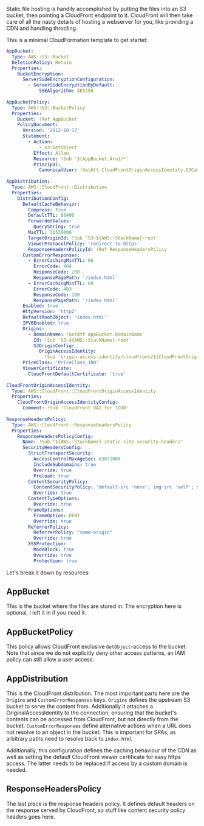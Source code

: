 Static file hosting is handily accomplished by putting the files into an S3 bucket, then pointing a CloudFront endpoint to it. CloudFront will then take care of all the nasty details of hosting a webserver for you, like providing a CDN and handling throttling.

This is a minimal CloudFormation template to get startet:
```yaml
AppBucket:  
  Type: AWS::S3::Bucket  
  DeletionPolicy: Retain  
  Properties:  
    BucketEncryption:  
      ServerSideEncryptionConfiguration:  
        - ServerSideEncryptionByDefault:  
            SSEAlgorithm: AES256  
  
AppBucketPolicy:  
  Type: AWS::S3::BucketPolicy  
  Properties:  
    Bucket: !Ref AppBucket  
    PolicyDocument:  
      Version: '2012-10-17'  
      Statement:  
        - Action:  
            - s3:GetObject  
          Effect: Allow  
          Resource: !Sub '${AppBucket.Arn}/*'  
          Principal:  
            CanonicalUser: !GetAtt CloudFrontOriginAccessIdentity.S3CanonicalUserId  
  
AppDistribution:  
  Type: AWS::CloudFront::Distribution  
  Properties:  
    DistributionConfig:  
      DefaultCacheBehavior:  
        Compress: true  
        DefaultTTL: 86400  
        ForwardedValues:  
          QueryString: true  
        MaxTTL: 31536000  
        TargetOriginId: !Sub 'S3-${AWS::StackName}-root'  
        ViewerProtocolPolicy: 'redirect-to-https'  
        ResponseHeadersPolicyId: !Ref ResponseHeadersPolicy  
      CustomErrorResponses:  
        - ErrorCachingMinTTL: 60  
          ErrorCode: 404  
          ResponseCode: 200  
          ResponsePagePath: '/index.html'  
        - ErrorCachingMinTTL: 60  
          ErrorCode: 403  
          ResponseCode: 200  
          ResponsePagePath: '/index.html'  
      Enabled: true  
      HttpVersion: 'http2'  
      DefaultRootObject: 'index.html'  
      IPV6Enabled: true  
      Origins:  
        - DomainName: !GetAtt AppBucket.DomainName  
          Id: !Sub 'S3-${AWS::StackName}-root'  
          S3OriginConfig:  
            OriginAccessIdentity:  
              !Sub 'origin-access-identity/cloudfront/${CloudFrontOriginAccessIdentity}'  
      PriceClass: 'PriceClass_100'  
      ViewerCertificate:  
        CloudFrontDefaultCertificate: 'true'  
  
CloudFrontOriginAccessIdentity:  
  Type: AWS::CloudFront::CloudFrontOriginAccessIdentity  
  Properties:  
    CloudFrontOriginAccessIdentityConfig:  
      Comment: !Sub 'CloudFront OAI for TODO'  
  
ResponseHeadersPolicy:  
  Type: AWS::CloudFront::ResponseHeadersPolicy  
  Properties:  
    ResponseHeadersPolicyConfig:  
      Name: !Sub "${AWS::StackName}-static-site-security-headers"  
      SecurityHeadersConfig:  
        StrictTransportSecurity:  
          AccessControlMaxAgeSec: 63072000  
          IncludeSubdomains: true  
          Override: true  
          Preload: true  
        ContentSecurityPolicy:  
          ContentSecurityPolicy: "default-src 'none'; img-src 'self'; script-src 'self'; style-src 'self'; font-src 'self'; object-src 'none'"  
          Override: true  
        ContentTypeOptions:  
          Override: true  
        FrameOptions:  
          FrameOption: DENY  
          Override: true  
        ReferrerPolicy:  
          ReferrerPolicy: "same-origin"  
          Override: true  
        XSSProtection:  
          ModeBlock: true  
          Override: true  
          Protection: true
```

Let's break it down by resources:

## AppBucket
This is the bucket where the files are stored in. The encryption here is optional, I left it in if you need it.

## AppBucketPolicy
This policy allows CloudFront exclusive `GetObject`-access to the bucket. Note that since we do not explicitly deny other access patterns, an IAM policy can still allow a user access.

## AppDistribution
This is the CloudFront distribution. The most important parts here are the `Origins` and `CustomErrorResponses` keys.
`Origins` defines the upstream S3 bucket to serve the content from. Additionally it attaches a OriginalAccessIdentity to the connection, ensuring that the bucket's contents can be accessed from CloudFront, but not directly from the bucket.
`CustomErrorResponses` define alternative actions when a URL does not resolve to an object in the bucket. This is important for SPAs, as arbitrary paths need to resolve back to `index.html`

Additionally, this configuration defines the caching behaviour of the CDN as well as setting the default CloudFront viewer certificate for easy https access. The latter needs to be replaced if access by a custom domain is needed.

## ResponseHeadersPolicy
The last piece is the response headers policy. It defines default headers on the response served by CloudFront, so stuff like content security policy headers goes here.